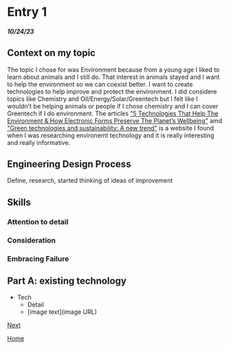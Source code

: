 # Entry 1
##### 10/24/23

## Context on my topic
The topic I chose for was Environment because from a young age I liked to learn about animals and I still do. That interest in animals stayed and I want to help the environment so we can coexist better. I want to create technologies to help improve and protect the environment. I did considere topics like Chemistry and Oil/Energy/Solar/Greentech but I felt like I wouldn't be helping animals or people if I chose chemistry and I can cover Greentech if I do environment. The articles ["5 Technologies That Help The Environment & How Electronic Forms Preserve The Planet’s Wellbeing"](https://www.doforms.com/technologies-that-help-environment/) amd ["Green technologies and sustainability: A new trend"](https://www.sciencedirect.com/science/article/pii/S2949736123000015#:~:text=Green%20energy%20technologies,and%20hydrogen%2D%20powered%20vehicles%20solution) is a website  I found when I was researching environemt technology and it is really interesting and really informative.  

## Engineering Design Process
Define, research, started thinking of ideas of improvement
## Skills

### Attention to detail
### Consideration
### Embracing Failure

## Part A: existing technology
* Tech
  * Detail
  * [image text](image URL)

[Next](entry02.md)

[Home](../README.md)
